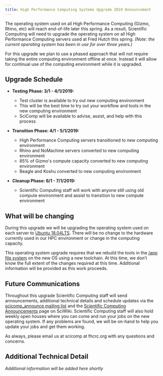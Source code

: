 ```yaml
---
title: High Performance Computing Systems Upgrade 2019 Announcement 
---
```


The operating system used on all High Performance Computing (Gizmo, Rhino, etc) will reach end-of-life later this spring. As a result, Scientific Computing will need to upgrade the operating system on all High Performance Computing servers used at Fred Hutch this spring. *(Note: the current operating system has been in use for over three years.)*

For this upgrade we plan to use a phased approach that will not require taking the entire computing environment offline at once. Instead it will allow for continual use of the computing environment while it is upgraded.  

## Upgrade Schedule

- **Testing Phase: 3/1 - 4/1/2019:**  
    - Test cluster is available to try out new computing environment  
    - This will be the best time to try out your workflow and tools in the new computing environment 
    - SciComp will be available to advise, assist, and help with this process 

- **Transition Phase: 4/1 - 5/1/2019:**  
    - High Performance Computing servers transitioned to new computing environment 
    - Rhino and NoMachine servers converted to new computing environment  
    - 85% of Gizmo's compute capacity converted to new computing environment 
    - Beagle and Koshu converted to new computing environment 

- **Cleanup Phase: 6/1 - 7/1/2019:** 
    - Scientific Computing staff will work with anyone still using old compute environment and assist to transition to new compute environment  


## What will be changing  

During this upgrade we will be upgrading the operating system used on each server to [Ubuntu 18.04LTS](https://wiki.ubuntu.com/BionicBeaver/ReleaseNotes#New_features_in_18.04). There will be no change to the hardware currently used in our HPC environment or change in the computing capacity.  

This operating system upgrade requires that we rebuild the tools in the [/app file system](https://sciwiki.fredhutch.org/computing/cluster_software/) on the new OS using a new toolchain. At this time, we don’t know the full extent of the changes required at this time. Additional information will be provided as this work proceeds. 

## Future Communications 

Throughout this upgrade Scientific Computing staff will send announcements, additional technical details and schedule updates via the [scicomp_announce mailing list](https://lists.fhcrc.org/mailman/listinfo/scicomp-announce) and the [Scientific Computing Announcements](https://sciwiki.fredhutch.org/scicompannounce/) page on SciWiki. Scientific Computing staff will also hold weekly open houses where you can come and run your jobs on the new operating system. If any problems are found, we will be on-hand to help you update your jobs and get them working. 

As always, please email us at scicomp at fhcrc.org with any questions and concerns. 


## Additional Technical Detail

*Additional information will be added here shortly*

 